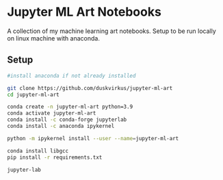 # Jupyter ML Art Notebooks

A collection of my machine learning art notebooks. Setup to be run locally on linux machine with anaconda.

## Setup

```bash
#install anaconda if not already installed

git clone https://github.com/duskvirkus/jupyter-ml-art
cd jupyter-ml-art

conda create -n jupyter-ml-art python=3.9
conda activate jupyter-ml-art
conda install -c conda-forge jupyterlab
conda install -c anaconda ipykernel

python -m ipykernel install --user --name=jupyter-ml-art

conda install libgcc
pip install -r requirements.txt

jupyter-lab
```